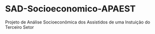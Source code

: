 # SAD-Socioeconomico-APAEST
Projeto de Análise Socioeconômica dos Assistidos de uma Instuição do Terceiro Setor
